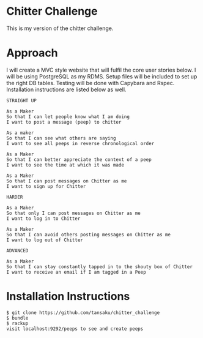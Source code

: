 Chitter Challenge
=================

This is my version of the chitter challenge.

Approach
=========

I will create a MVC style website that will fulfil the core user stories below. I will be using PostgreSQL as my RDMS. Setup files will be included to set up the right DB tables. Testing will be done with Capybara and Rspec. Installation instructions are listed below as well.
```
STRAIGHT UP

As a Maker
So that I can let people know what I am doing  
I want to post a message (peep) to chitter

As a maker
So that I can see what others are saying  
I want to see all peeps in reverse chronological order

As a Maker
So that I can better appreciate the context of a peep
I want to see the time at which it was made

As a Maker
So that I can post messages on Chitter as me
I want to sign up for Chitter

HARDER

As a Maker
So that only I can post messages on Chitter as me
I want to log in to Chitter

As a Maker
So that I can avoid others posting messages on Chitter as me
I want to log out of Chitter

ADVANCED

As a Maker
So that I can stay constantly tapped in to the shouty box of Chitter
I want to receive an email if I am tagged in a Peep
```

Installation Instructions
==========================

```
$ git clone https://github.com/tansaku/chitter_challenge
$ bundle
$ rackup
visit localhost:9292/peeps to see and create peeps
```
